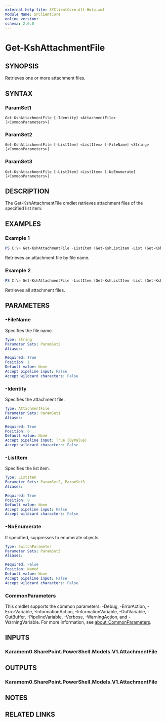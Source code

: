 ```yaml
---
external help file: SPClientCore.dll-Help.xml
Module Name: SPClientCore
online version:
schema: 2.0.0
---
```


# Get-KshAttachmentFile

## SYNOPSIS
Retrieves one or more attachment files.

## SYNTAX

### ParamSet1
```
Get-KshAttachmentFile [-Identity] <AttachmentFile> [<CommonParameters>]
```

### ParamSet2
```
Get-KshAttachmentFile [-ListItem] <ListItem> [-FileName] <String> [<CommonParameters>]
```

### ParamSet3
```
Get-KshAttachmentFile [-ListItem] <ListItem> [-NoEnumerate] [<CommonParameters>]
```

## DESCRIPTION
The Get-KshAttachmentFile cmdlet retrieves attachment files of the specified list item.

## EXAMPLES

### Example 1
```powershell
PS C:\> Get-KshAttachmentFile -ListItem (Get-KshListItem -List (Get-KshList -ListTitle 'Announcements') -ItemId 1) -FileName 'README.txt'
```

Retrieves an attachment file by file name.

### Example 2
```powershell
PS C:\> Get-KshAttachmentFile -ListItem (Get-KshListItem -List (Get-KshList -ListTitle 'Announcements') -ItemId 1)
```

Retrieves all attachment files.

## PARAMETERS

### -FileName
Specifies the file name.

```yaml
Type: String
Parameter Sets: ParamSet2
Aliases:

Required: True
Position: 1
Default value: None
Accept pipeline input: False
Accept wildcard characters: False
```

### -Identity
Specifies the attachment file.

```yaml
Type: AttachmentFile
Parameter Sets: ParamSet1
Aliases:

Required: True
Position: 0
Default value: None
Accept pipeline input: True (ByValue)
Accept wildcard characters: False
```

### -ListItem
Specifies the list item.

```yaml
Type: ListItem
Parameter Sets: ParamSet2, ParamSet3
Aliases:

Required: True
Position: 0
Default value: None
Accept pipeline input: False
Accept wildcard characters: False
```

### -NoEnumerate
If specified, suppresses to enumerate objects.

```yaml
Type: SwitchParameter
Parameter Sets: ParamSet3
Aliases:

Required: False
Position: Named
Default value: None
Accept pipeline input: False
Accept wildcard characters: False
```

### CommonParameters
This cmdlet supports the common parameters: -Debug, -ErrorAction, -ErrorVariable, -InformationAction, -InformationVariable, -OutVariable, -OutBuffer, -PipelineVariable, -Verbose, -WarningAction, and -WarningVariable. For more information, see [about_CommonParameters](http://go.microsoft.com/fwlink/?LinkID=113216).

## INPUTS

### Karamem0.SharePoint.PowerShell.Models.V1.AttachmentFile

## OUTPUTS

### Karamem0.SharePoint.PowerShell.Models.V1.AttachmentFile

## NOTES

## RELATED LINKS
